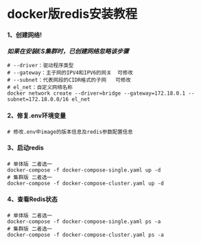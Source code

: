 # docker版redis安装教程

#### 1、创建网络!
**_如果在安装ES集群时，已创建网络忽略该步骤_**
```shell
# --driver：驱动程序类型
# --gateway：主子网的IPV4和IPV6的网关  可修改
# --subnet：代表网段的CIDR格式的子网   可修改
# el_net：自定义网络名称                 
docker network create --driver=bridge --gateway=172.18.0.1 --subnet=172.18.0.0/16 el_net
```

#### 2、修复.env环境变量
```shell
# 修改.env中image的版本信息及redis参数配置信息
```

#### 3、启动redis

```shell
# 单体版 二者选一
docker-compose -f docker-compose-single.yaml up -d
# 集群版 二者选一
docker-compose -f docker-compose-cluster.yaml up -d
```

#### 4、查看Redis状态

```shell
# 单体版 二者选一
docker-compose -f docker-compose-single.yaml ps -a
# 集群版 二者选一
docker-compose -f docker-compose-cluster.yaml ps -a
```